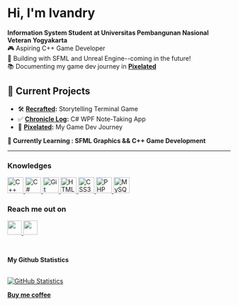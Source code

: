 # Hi, I'm Ivandry

**Information System Student at Universitas Pembangunan Nasional Veteran Yogyakarta** <br>
🎮 Aspiring C++ Game Developer  
🔧 Building with SFML and Unreal Engine--coming in the future! <br>
📚 Documenting my game dev journey in **[Pixelated](https://github.com/IvandryPage/recrafted)**

## 🚀 Current Projects

- 🛠️ **[Recrafted](https://github.com/IvandryPage/recrafted):** Storytelling Terminal Game
- ✅ **[Chronicle Log](https://github.com/IvandryPage/chronicle-log):** C# WPF Note-Taking App
- 🎯 **[Pixelated](https://github.com/IvandryPage/pixelated):** My Game Dev Journey

**🌱 Currently Learning : SFML Graphics && C++ Game Development**

---

### Knowledges

<p align="left">
  <a href="https://docs.microsoft.com/en-us/cpp/?view=msvc-170" target="_blank" rel="noreferrer">
    <img src="https://raw.githubusercontent.com/danielcranney/readme-generator/main/public/icons/skills/cplusplus-colored.svg" width="36" height="36" alt="C++" />
  </a>

  <a href="https://docs.microsoft.com/en-us/dotnet/csharp/" target="_blank" rel="noreferrer">
    <img src="https://raw.githubusercontent.com/danielcranney/readme-generator/main/public/icons/skills/csharp-colored.svg" width="36" height="36" alt="C#" />
  </a>

  <a href="https://git-scm.com/" target="_blank" rel="noreferrer">
    <img src="https://raw.githubusercontent.com/danielcranney/readme-generator/main/public/icons/skills/git-colored.svg" width="36" height="36" alt="Git" />
  </a>

  <a href="https://developer.mozilla.org/en-US/docs/Glossary/HTML5" target="_blank" rel="noreferrer">
    <img src="https://raw.githubusercontent.com/danielcranney/readme-generator/main/public/icons/skills/html5-colored.svg" width="36" height="36" alt="HTML5" />
  </a>
  
  <a href="https://www.w3.org/TR/CSS/#css" target="_blank" rel="noreferrer">
    <img src="https://raw.githubusercontent.com/danielcranney/readme-generator/main/public/icons/skills/css3-colored.svg" width="36" height="36" alt="CSS3" />
  </a>

  <a href="https://www.php.net/" target="_blank" rel="noreferrer">
    <img src="https://raw.githubusercontent.com/danielcranney/readme-generator/main/public/icons/skills/php-colored.svg" width="36" height="36" alt="PHP" />
  </a>

  <a href="https://www.mysql.com/" target="_blank" rel="noreferrer">
    <img src="https://raw.githubusercontent.com/danielcranney/readme-generator/main/public/icons/skills/mysql-colored.svg" width="36" height="36" alt="MySQL" />
  </a>
</p>

### Reach me out on

<p align="left">    
  <a href="http://www.instagram.com/ivandrypage" target="_blank" rel="noreferrer"> 
    <picture> 
      <source media="(prefers-color-scheme: dark)" srcset="https://raw.githubusercontent.com/danielcranney/readme-generator/main/public/icons/socials/instagram-dark.svg" /> 
      <source media="(prefers-color-scheme: light)" srcset="https://raw.githubusercontent.com/danielcranney/readme-generator/main/public/icons/socials/instagram.svg" /> 
      <img src="https://raw.githubusercontent.com/danielcranney/readme-generator/main/public/icons/socials/instagram.svg" width="32" height="32" />
    </picture>
  </a>
  <a href="https://www.linkedin.com/in/galangivandry" target="_blank" rel="noreferrer"> 
    <picture> 
      <source media="(prefers-color-scheme: dark)" srcset="https://raw.githubusercontent.com/danielcranney/readme-generator/main/public/icons/socials/linkedin-dark.svg" /> 
      <source media="(prefers-color-scheme: light)" srcset="https://raw.githubusercontent.com/danielcranney/readme-generator/main/public/icons/socials/linkedin.svg" /> 
      <img src="https://raw.githubusercontent.com/danielcranney/readme-generator/main/public/icons/socials/linkedin.svg" width="32" height="32" />
    </picture>
  </a>
</p>

<br>
<div>
  <p><b>My Github Statistics</b></p>
  <br>

  <a href="http://www.github.com/IvandryPage">
    <img src="https://github-readme-stats.vercel.app/api?username=IvandryPage&show_icons=true&hide=&count_private=true&title_color=3382ed&text_color=ffffff&icon_color=a855f7&bg_color=000000&hide_border=true&show_icons=true" alt="GitHub Statistics" />
  </a>
  </a>
</details>

**[Buy me coffee](https://saweria.co/ivandrypage)**
